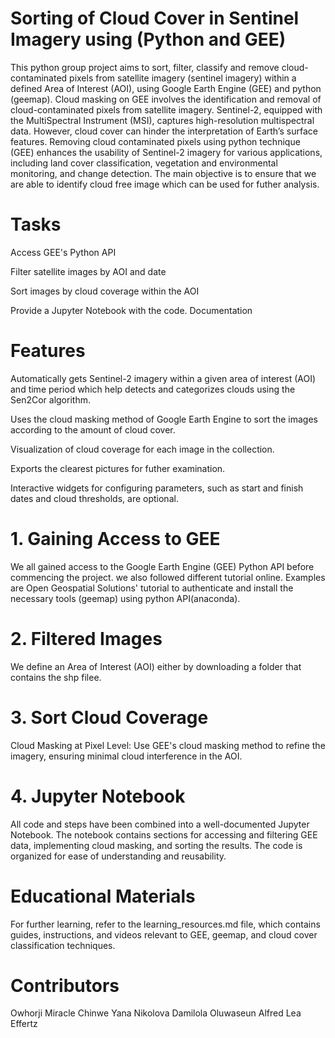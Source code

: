 # Sorting of Cloud Cover in Sentinel Imagery using (Python and GEE) #

This python group project aims to sort, filter, classify and remove cloud-contaminated pixels from satellite imagery (sentinel imagery) within a defined Area of Interest (AOI), using Google Earth Engine (GEE) and python (geemap). Cloud masking on GEE involves the identification and removal of cloud-contaminated pixels from satellite imagery. Sentinel-2, equipped with the MultiSpectral Instrument (MSI), captures high-resolution multispectral data. However, cloud cover can hinder the interpretation of Earth’s surface features. Removing cloud contaminated pixels using python technique (GEE) enhances the usability of Sentinel-2 imagery for various applications, including land cover classification, vegetation and environmental monitoring, and change detection. The main objective is to ensure that we are able to identify cloud free image which can be used for futher analysis.

# Tasks
Access GEE's Python API

Filter satellite images by AOI and date

Sort images by cloud coverage within the AOI

Provide a Jupyter Notebook with the code. Documentation

# Features
Automatically gets Sentinel-2 imagery within a given area of interest (AOI) and time period which help detects and categorizes clouds using the Sen2Cor algorithm.

Uses the cloud masking method of Google Earth Engine to sort the images according to the amount of cloud cover.

Visualization of cloud coverage for each image in the collection.

Exports the clearest pictures for futher examination.

Interactive widgets for configuring parameters, such as start and finish dates and cloud thresholds, are optional.


# 1. Gaining Access to GEE
We all gained access to the Google Earth Engine (GEE) Python API before commencing the project. we also followed different tutorial online. Examples are Open Geospatial Solutions' tutorial to authenticate and install the necessary tools (geemap) using python API(anaconda).

# 2. Filtered Images
We define an Area of Interest (AOI) either by downloading a folder that contains the shp filee.

# 3. Sort Cloud Coverage
Cloud Masking at Pixel Level: Use GEE's cloud masking method to refine the imagery, ensuring minimal cloud interference in the AOI.

# 4. Jupyter Notebook
All code and steps have been combined into a well-documented Jupyter Notebook. The notebook contains sections for accessing and filtering GEE data, implementing cloud masking, and sorting the results. The code is organized for ease of understanding and reusability.

# Educational Materials
For further learning, refer to the learning_resources.md file, which contains guides, instructions, and videos relevant to GEE, geemap, and cloud cover classification techniques.

# Contributors
Owhorji Miracle Chinwe
Yana Nikolova
Damilola Oluwaseun Alfred
Lea Effertz
